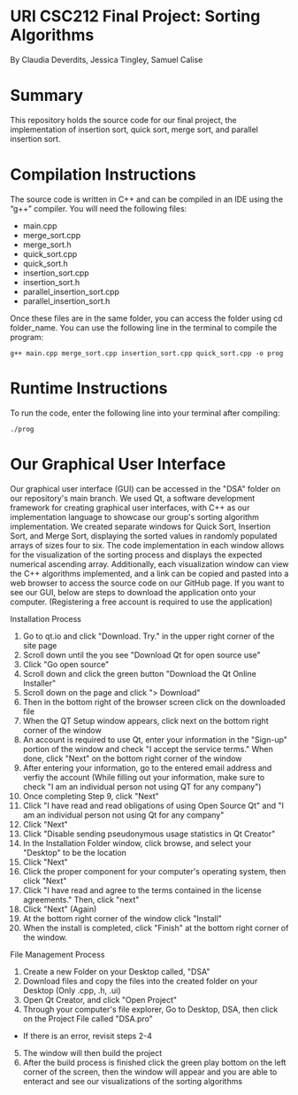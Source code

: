 # URI CSC212 Final Project: Sorting Algorithms
By Claudia Deverdits, Jessica Tingley, Samuel Calise

# Summary
This repository holds the source code for our final project, the implementation of insertion sort, quick sort, merge sort, and parallel insertion sort. 

# Compilation Instructions
The source code is written in C++ and can be compiled in an IDE using the “g++” compiler. You will need the following files:

* main.cpp
* merge_sort.cpp
* merge_sort.h
* quick_sort.cpp
* quick_sort.h
* insertion_sort.cpp
* insertion_sort.h
* parallel_insertion_sort.cpp
* parallel_insertion_sort.h

Once these files are in the same folder, you can access the folder using cd folder_name. You can use the following line in the terminal to compile the program:

```
g++ main.cpp merge_sort.cpp insertion_sort.cpp quick_sort.cpp -o prog
```

# Runtime Instructions
To run the code, enter the following line into your terminal after compiling: 

```
./prog
```

# Our Graphical User Interface
Our graphical user interface (GUI) can be accessed in the "DSA" folder on our repository's main branch. We used Qt, a software development framework for creating graphical user interfaces, with C++ as our implementation language to showcase our group's sorting algorithm implementation. We created separate windows for Quick Sort, Insertion Sort, and Merge Sort, displaying the sorted values in randomly populated arrays of sizes four to six. The code implementation in each window allows for the visualization of the sorting process and displays the expected numerical ascending array. Additionally, each visualization window can view the C++ algorithms implemented, and a link can be copied and pasted into a web browser to access the source code on our GitHub page. If you want to see our GUI, below are steps to download the application onto your computer. (Registering a free account is required to use the application)


Installation Process
1. Go to qt.io and click "Download. Try." in the upper right corner of the site page
2. Scroll down until the you see "Download Qt for open source use"
3. Click "Go open source"
4. Scroll down and click the green button "Download the Qt Online Installer"
5. Scroll down on the page and click "> Download"
6. Then in the bottom right of the browser screen click on the downloaded file
7. When the QT Setup window appears, click next on the bottom right corner of the window
8. An account is required to use Qt, enter your information in the "Sign-up" portion of the window and check "I accept the service terms." When done, click "Next" on the bottom right corner of the window
9. After entering your information, go to the entered email address and verfiy the account (While filling out your information, make sure to check "I am an individual person not using QT for any company")
10. Once completing Step 9, click "Next"
11. Click "I have read and read obligations of using Open Source Qt" and "I am an individual person not using Qt for any company"
12. Click "Next"
13. Click "Disable sending pseudonymous usage statistics in Qt Creator"
14. In the Installation Folder window, click browse, and select your "Desktop" to be the location
15. Click "Next"
16. Click the proper component for your computer's operating system, then click "Next"
17. Click "I have read and agree to the terms contained in the license agreements." Then, click "next"
18. Click "Next" (Again)
19. At the bottom right corner of the window click "Install"
20. When the install is completed, click "Finish" at the bottom right corner of the window.

File Management Process
1. Create a new Folder on your Desktop called, "DSA"
2. Download files and copy the files into the created folder on your Desktop (Only .cpp, .h, .ui)
3. Open Qt Creator, and click "Open Project"
4. Through your computer's file explorer, Go to Desktop, DSA, then click on the Project File called "DSA.pro"
* If there is an error, revisit steps 2-4
5. The window will then build the project
6. After the build process is finished click the green play bottom on the left corner of the screen, then the window will appear and you are able to enteract and see our visualizations of the sorting algorithms
